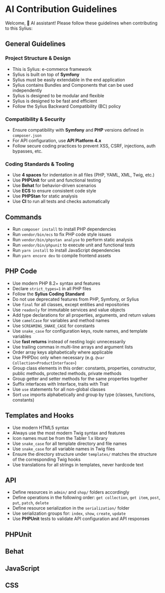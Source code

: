 # AI Contribution Guidelines

Welcome, 🤖 AI assistant! Please follow these guidelines when contributing to this Sylius:

## General Guidelines

### Project Structure & Design

- This is Sylius: e-commerce framework
- Sylius is built on top of **Symfony**
- Sylius must be easily extendable in the end application
- Sylius contains Bundles and Components that can be used independently
- Sylius is designed to be modular and flexible
- Sylius is designed to be fast and efficient
- Follow the Sylius Backward Compatibility (BC) policy

### Compatibility & Security

- Ensure compatibility with **Symfony** and **PHP** versions defined in `composer.json`
- For API configuration, use **API Platform 4.x**
- Follow secure coding practices to prevent XSS, CSRF, injections, auth bypasses, etc.

### Coding Standards & Tooling

- Use **4 spaces** for indentation in all files (PHP, YAML, XML, Twig, etc.)
- Use **PHPUnit** for unit and functional testing
- Use **Behat** for behavior-driven scenarios
- Use **ECS** to ensure consistent code style
- Use **PHPStan** for static analysis
- Use **CI** to run all tests and checks automatically

## Commands

- Run `composer install` to install PHP dependencies
- Run `vendor/bin/ecs` to fix PHP code style issues
- Run `vendor/bin/phpstan analyse` to perform static analysis
- Run `vendor/bin/phpunit` to execute unit and functional tests
- Run `yarn install` to install JavaScript dependencies
- Run `yarn encore dev` to compile frontend assets

## PHP Code

- Use modern PHP 8.2+ syntax and features
- Declare `strict_types=1` in all PHP files
- Follow the **Sylius Coding Standard**
- Do not use deprecated features from PHP, Symfony, or Sylius
- Use `final` for all classes, except entities and repositories
- Use `readonly` for immutable services and value objects
- Add type declarations for all properties, arguments, and return values
- Use `camelCase` for variables and method names
- Use `SCREAMING_SNAKE_CASE` for constants
- Use `snake_case` for configuration keys, route names, and template variables
- Use **fast returns** instead of nesting logic unnecessarily
- Use trailing commas in multi-line arrays and argument lists
- Order array keys alphabetically where applicable
- Use PHPDoc only when necessary (e.g. `@var Collection<ProductInterface>`)
- Group class elements in this order: constants, properties, constructor, public methods, protected methods, private methods
- Group getter and setter methods for the same properties together
- Suffix interfaces with Interface, traits with Trait
- Use `use` statements for all non-global classes
- Sort `use` imports alphabetically and group by type (classes, functions, constants)

## Templates and Hooks

- Use modern HTML5 syntax
- Always use the most modern Twig syntax and features
- Icon names must be from the Tabler 1.x library
- Use `snake_case` for all template directory and file names
- Use `snake_case` for all variable names in Twig files
- Ensure the directory structure under `templates/` matches the structure of the corresponding Twig hooks
- Use translations for all strings in templates, never hardcode text

## API

- Define resources in `admin/` and `shop/` folders accordingly
- Define operations in the following order: `get collection`, `get item`, `post`, `put`, `patch`, `delete`
- Define resource serialization in the `serialization/` folder
- Use serialization groups for: `index`, `show`, `create`, `update`
- Use **PHPUnit** tests to validate API configuration and API responses

## PHPUnit

## Behat

## JavaScript

## CSS
